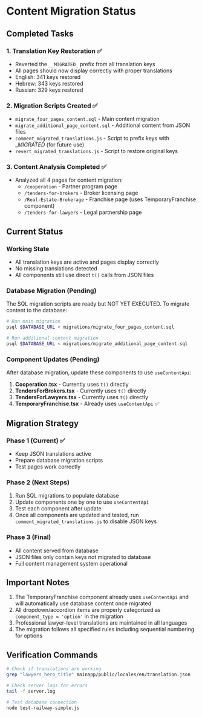 # Content Migration Status

## Completed Tasks

### 1. Translation Key Restoration ✅
- Reverted the `__MIGRATED_` prefix from all translation keys
- All pages should now display correctly with proper translations
- English: 341 keys restored
- Hebrew: 343 keys restored  
- Russian: 329 keys restored

### 2. Migration Scripts Created ✅
- `migrate_four_pages_content.sql` - Main content migration
- `migrate_additional_page_content.sql` - Additional content from JSON files
- `comment_migrated_translations.js` - Script to prefix keys with __MIGRATED_ (for future use)
- `revert_migrated_translations.js` - Script to restore original keys

### 3. Content Analysis Completed ✅
- Analyzed all 4 pages for content migration:
  - `/cooperation` - Partner program page
  - `/tenders-for-brokers` - Broker licensing page
  - `/Real-Estate-Brokerage` - Franchise page (uses TemporaryFranchise component)
  - `/tenders-for-lawyers` - Legal partnership page

## Current Status

### Working State
- All translation keys are active and pages display correctly
- No missing translations detected
- All components still use direct `t()` calls from JSON files

### Database Migration (Pending)
The SQL migration scripts are ready but NOT YET EXECUTED. To migrate content to the database:

```bash
# Run main migration
psql $DATABASE_URL < migrations/migrate_four_pages_content.sql

# Run additional content migration
psql $DATABASE_URL < migrations/migrate_additional_page_content.sql
```

### Component Updates (Pending)
After database migration, update these components to use `useContentApi`:

1. **Cooperation.tsx** - Currently uses `t()` directly
2. **TendersForBrokers.tsx** - Currently uses `t()` directly
3. **TendersForLawyers.tsx** - Currently uses `t()` directly
4. **TemporaryFranchise.tsx** - Already uses `useContentApi` ✅

## Migration Strategy

### Phase 1 (Current) ✅
- Keep JSON translations active
- Prepare database migration scripts
- Test pages work correctly

### Phase 2 (Next Steps)
1. Run SQL migrations to populate database
2. Update components one by one to use `useContentApi`
3. Test each component after update
4. Once all components are updated and tested, run `comment_migrated_translations.js` to disable JSON keys

### Phase 3 (Final)
- All content served from database
- JSON files only contain keys not migrated to database
- Full content management system operational

## Important Notes

1. The TemporaryFranchise component already uses `useContentApi` and will automatically use database content once migrated
2. All dropdown/accordion items are properly categorized as `component_type = 'option'` in the migration
3. Professional lawyer-level translations are maintained in all languages
4. The migration follows all specified rules including sequential numbering for options

## Verification Commands

```bash
# Check if translations are working
grep "lawyers_hero_title" mainapp/public/locales/en/translation.json

# Check server logs for errors
tail -f server.log

# Test database connection
node test-railway-simple.js
```